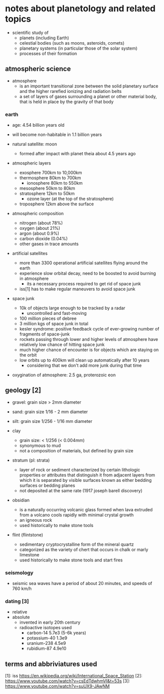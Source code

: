 # notes about planetology and related topics

- scientific study of 
  - planets (including Earth)
  - celestial bodies (such as moons, asteroids, comets)
  - planetary systems (in particular those of the solar system)
  - processes of their formation


## atmospheric science

- atmosphere 
  - is an important transitional zone between the solid planetary surface and the higher rarefied ionizing and radiation belts
  - a set of layers of gases surrounding a planet or other material body, that is held in place by the gravity of that body


### earth

- age: 4.54 billion years old
- will become non-habitable in 1.1 billion years
- natural satellite: moon
  - formed after impact with planet theia about 4.5 years ago

- atmospheric layers
  - exosphere 700km to 10,000km
  - thermosphere 80km to 700km
    - ionosphere 80km to 550km
  - mesosphere 50km to 80km
  - stratosphere 12km to 50km
      - ozone layer (at the top of the stratosphere)
  - troposphere 12km above the surface

- atmospheric composition
  - nitrogen (about 78%)
  - oxygen (about 21%)
  - argon (about 0.9%)
  - carbon dioxide (0.04%)
  - other gases in trace amounts

- artificial satellites
  - more than 3300 operational artificial satellites flying around the earth
  - experience slow orbital decay, need to be boosted to avoid burning in atmosphere
    - its a necessary process required to get rid of space junk
  - iss[1] has to make regular maneuvers to avoid space junk

- space junk
  - 10k of objects large enough to be tracked by a radar
    - uncontrolled and fast-moving
  - 100 million pieces of debree
  - 3 million kgs of space junk in total
  - kesler syndrome: positive feedback cycle of ever-growing number of fragments of space-junk
  - rockets passing through lower and higher levels of atmosphere have relatively low chance of hitting space junk
  - much higher chance of encounter is for objects which are staying on the orbit
  - low orbits up to 400km will clean up automatically after 10 years
    - considering that we don't add more junk during that time

- oxygination of atmosphere: 2.5 ga, proterozoic eon


## geology [2]

- gravel: grain size > 2mm diameter
- sand: grain size 1/16 - 2 mm diameter
- silt: grain size 1/256 - 1/16 mm diameter
- clay
  - grain size: < 1/256 (< 0.004mm)
  - synonymous to mud
  - not a composition of materials, but defined by grain size

- stratum (pl: strata)
  - layer of rock or sediment characterized by certain lithologic properties or attributes that distinguish it from adjacent layers from which it is separated by visible surfaces known as either bedding surfaces or bedding planes
  - not deposited at the same rate (1917 joseph barell discovery)

- obsidian
  - is a naturally occurring volcanic glass formed when lava extruded from a volcano cools rapidly with minimal crystal growth
  - an igneous rock
  - used historically to make stone tools

- flint (flintstone)
  - sedimentary cryptocrystalline form of the mineral quartz 
  - categorized as the variety of chert that occurs in chalk or marly limestone
  - used historically to make stone tools and start fires


### seismology

- seismic sea waves have a period of about 20 minutes, and speeds of 760 km/h


### dating [3]

- relative
- absolute
  - invented in early 20th century
  - radioactive isotopes used
    - carbon-14     5.7e3 (5-6k years)
    - potassium-40  1.3e9
    - uranium-238   4.5e9
    - rubidium-87   4.9e10


## terms and abbriviatures used

[1]: iss https://en.wikipedia.org/wiki/International_Space_Station 
[2]: https://www.youtube.com/watch?v=csEdTdwhmVI&t=53s
[3]: https://www.youtube.com/watch?v=suUX9-JAwNM